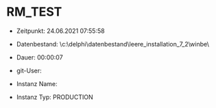 # RM_TEST

- Zeitpunkt: 24.06.2021 07:55:58

- Datenbestand: \c:\delphi\datenbestand\leere_installation_7_2\winbe\
- Dauer: 00:00:07
- git-User: 
- Instanz Name: 
- Instanz Typ: PRODUCTION
